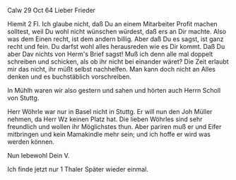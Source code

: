  Calw 29 Oct 64
Lieber Frieder

Hiemit 2 Fl. Ich glaube nicht, daß Du an einem Mitarbeiter Profit machen solltest, weil Du wohl nicht wünschen würdest, daß ers an Dir machte. Also was dem Einen recht, ist dem andern billig. Aber daß Du es sagst, ist ganz recht und fein. Du darfst wohl alles herausreden wie es Dir kommt. 
Daß Du aber Dav nichts von Herm's Brief sagst! Muß ich denn alle mal doppelt schreiben und schicken, als ob ihr nicht bei einander wäret? Die Zeit erlaubt mir das nicht, ihr müßt selbst nachhelfen. Man kann doch nicht an Alles denken und es buchstäblich vorschreiben.

In Mühlh waren wir also gestern und sahen und hörten auch Herrn Scholl von Stuttg.

Herr Wöhrle war nur in Basel nicht in Stuttg. Er will nun den Joh Müller nehmen, da Herr Wz keinen Platz hat. Die lieben Wöhrles sind sehr freundlich und wollen ihr Möglichstes thun. Aber pariren muß er und Eifer mitbringen und kein Mamakindle mehr sein; und ich hoffe er wird was werden können.

 Nun lebewohl
 Dein V.

Ich finde jetzt nur 1 Thaler Später wieder einmal.

